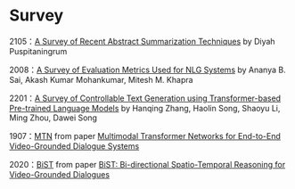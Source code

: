 # Survey
2105：[A Survey of Recent Abstract Summarization Techniques](https://arxiv.org/abs/2105.00824.pdf) by Diyah Puspitaningrum

2008：[A Survey of Evaluation Metrics Used for NLG Systems](https://arxiv.org/abs/2008.12009.pdf) by Ananya B. Sai, Akash Kumar Mohankumar, Mitesh M. Khapra

2201：[A Survey of Controllable Text Generation using Transformer-based Pre-trained Language Models](https://arxiv.org/abs/2201.05337v1) by Hanqing Zhang, Haolin Song, Shaoyu Li, Ming Zhou, Dawei Song  

1907：[MTN](https://github.com/henryhungle/MTN) from paper [Multimodal Transformer Networks for End-to-End Video-Grounded Dialogue Systems](https://arxiv.org/abs/1907.01166)  

2020：[BiST](https://github.com/salesforce/BiST) from paper [BiST: Bi-directional Spatio-Temporal Reasoning for Video-Grounded Dialogues](https://aclanthology.org/2020.emnlp-main.145.pdf)  


